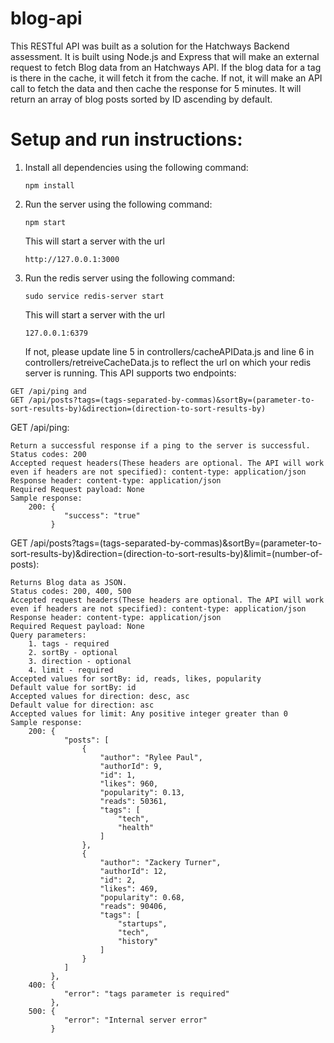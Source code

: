 # blog-api
This RESTful API was built as a solution for the Hatchways Backend assessment. It is built using Node.js and Express that will make an external request to fetch Blog data from an Hatchways API. If the blog data for a tag is there in the cache, it will fetch it from the cache. If not, it will make an API call to fetch the data and then cache the response for 5 minutes. It will return an array of blog posts sorted by ID ascending by default.
# Setup and run instructions:

1. Install all dependencies using the following command:
    ```
    npm install
    ```
2. Run the server using the following command:
    ```
    npm start
    ```
    This will start a server with the url 
    ```
    http://127.0.0.1:3000
    ```
3. Run the redis server using the following command:
    ```
    sudo service redis-server start
    ```
    This will start a server with the url
    ```
    127.0.0.1:6379
    ```
    If not, please update line 5 in controllers/cacheAPIData.js and line 6 in controllers/retreiveCacheData.js to reflect the url on which your redis server is running.
This API supports two endpoints:
 ```
GET /api/ping and 
GET /api/posts?tags=(tags-separated-by-commas)&sortBy=(parameter-to-sort-results-by)&direction=(direction-to-sort-results-by)
```
GET /api/ping:
```
Return a successful response if a ping to the server is successful.
Status codes: 200
Accepted request headers(These headers are optional. The API will work even if headers are not specified): content-type: application/json
Response header: content-type: application/json
Required Request payload: None
Sample response: 
    200: {
            "success": "true"
         }
```

GET /api/posts?tags=(tags-separated-by-commas)&sortBy=(parameter-to-sort-results-by)&direction=(direction-to-sort-results-by)&limit=(number-of-posts):
```
Returns Blog data as JSON.
Status codes: 200, 400, 500
Accepted request headers(These headers are optional. The API will work even if headers are not specified): content-type: application/json
Response header: content-type: application/json
Required Request payload: None
Query parameters: 
    1. tags - required
    2. sortBy - optional
    3. direction - optional
    4. limit - required
Accepted values for sortBy: id, reads, likes, popularity
Default value for sortBy: id
Accepted values for direction: desc, asc
Default value for direction: asc
Accepted values for limit: Any positive integer greater than 0
Sample response:
    200: {
            "posts": [
                {
                    "author": "Rylee Paul",
                    "authorId": 9,
                    "id": 1,
                    "likes": 960,
                    "popularity": 0.13,
                    "reads": 50361,
                    "tags": [
                        "tech",
                        "health"
                    ]
                },
                {
                    "author": "Zackery Turner",
                    "authorId": 12,
                    "id": 2,
                    "likes": 469,
                    "popularity": 0.68,
                    "reads": 90406,
                    "tags": [
                        "startups",
                        "tech",
                        "history"
                    ]
                }
            ]
         },
    400: {
            "error": "tags parameter is required"
         },
    500: {
            "error": "Internal server error"
         }
    
```
